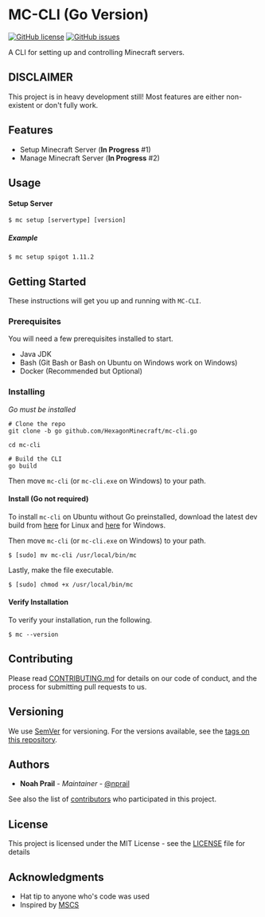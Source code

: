 # MC-CLI (Go Version)

[![GitHub license](https://img.shields.io/badge/license-MIT-blue.svg)](https://raw.githubusercontent.com/HexagonMinecraft/mc-cli/go/LICENSE)
[![GitHub issues](https://img.shields.io/github/issues/HexagonMinecraft/mc-cli.svg)](https://github.com/HexagonMinecraft/mc-cli/issues)

A CLI for setting up and controlling Minecraft servers.

## DISCLAIMER
This project is in heavy development still! Most features are either non-existent or don't fully work. 

## Features
- Setup Minecraft Server (**In Progress** #1)
- Manage Minecraft Server (**In Progress** #2)

## Usage

#### Setup Server
```
$ mc setup [servertype] [version]
```

##### Example
```
$ mc setup spigot 1.11.2
```

## Getting Started

These instructions will get you up and running with `MC-CLI`.

### Prerequisites

You will need a few prerequisites installed to start. 

* Java JDK
* Bash (Git Bash or Bash on Ubuntu on Windows work on Windows)
* Docker (Recommended but Optional)

### Installing
_Go must be installed_
```
# Clone the repo
git clone -b go github.com/HexagonMinecraft/mc-cli.go

cd mc-cli

# Build the CLI
go build
```
Then move `mc-cli` (or `mc-cli.exe` on Windows) to your path.

#### Install (Go not required)
To install `mc-cli` on Ubuntu without Go preinstalled, download the latest dev build from [here](https://s3.amazonaws.com/artifacts.filiosoft.com/mc-cli/go/mc-cli) for Linux and [here](https://s3.amazonaws.com/artifacts.filiosoft.com/mc-cli/go/mc-cli.exe) for Windows.

Then move `mc-cli` (or `mc-cli.exe` on Windows) to your path.

```
$ [sudo] mv mc-cli /usr/local/bin/mc
```
Lastly, make the file executable. 
```
$ [sudo] chmod +x /usr/local/bin/mc
```

#### Verify Installation
To verify your installation, run the following.
```
$ mc --version
```

## Contributing

Please read [CONTRIBUTING.md](CONTRIBUTING.md) for details on our code of conduct, and the process for submitting pull requests to us.

## Versioning

We use [SemVer](http://semver.org/) for versioning. For the versions available, see the [tags on this repository](https://github.com/HexagonMinecraft/mc-cli/tags). 

## Authors

* **Noah Prail** - *Maintainer* - [@nprail](https://github.com/nprail)

See also the list of [contributors](https://github.com/HexagonMinecraft/mc-cli/contributors) who participated in this project.

## License

This project is licensed under the MIT License - see the [LICENSE](LICENSE) file for details

## Acknowledgments

* Hat tip to anyone who's code was used
* Inspired by [MSCS](https://github.com/MinecraftServerControl/mscs)
